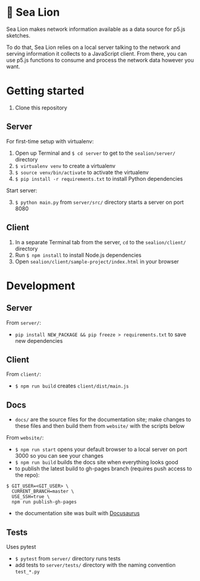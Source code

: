 # 🌊 Sea Lion
Sea Lion makes network information available as a data source for p5.js sketches.

To do that, Sea Lion relies on a local server talking to the network and serving information it collects to a JavaScript client. From there, you can use p5.js functions to consume and process the network data however you want.

# Getting started
1. Clone this repository

## Server
For first-time setup with virtualenv:

1. Open up Terminal and `$ cd server` to get to the `sealion/server/` directory
2. `$ virtualenv venv` to create a virtualenv
3. `$ source venv/bin/activate` to activate the virtualenv
4. `$ pip install -r requirements.txt` to install Python dependencies

Start server:

3. `$ python main.py` from `server/src/` directory starts a server on port 8080

## Client

1. In a separate Terminal tab from the server, `cd` to the `sealion/client/` directory
2. Run `$ npm install` to install Node.js dependencies
2. Open `sealion/client/sample-project/index.html` in your browser

# Development
## Server
From `server/`:
- `pip install NEW_PACKAGE && pip freeze > requirements.txt` to save new dependencies

## Client
From `client/`: 
- `$ npm run build` creates `client/dist/main.js`

## Docs
- `docs/` are the source files for the documentation site; make changes to these files and then build them from `website/` with the scripts below

From `website/`:
- `$ npm run start` opens your default browser to a local server on port 3000 so you can see your changes
- `$ npm run build` builds the docs site when everything looks good
- to publish the latest build to gh-pages branch (requires push access to the repo):
```
$ GIT_USER=<GIT_USER> \
  CURRENT_BRANCH=master \
  USE_SSH=true \
  npm run publish-gh-pages
```
- the documentation site was built with [Docusaurus](https://docusaurus.io)

## Tests
Uses pytest

- `$ pytest` from `server/` directory runs tests
- add tests to `server/tests/` directory with the naming convention `test_*.py`
